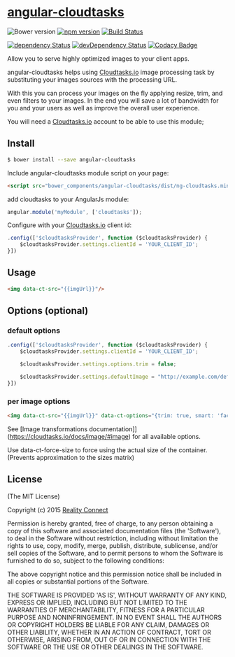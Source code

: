 # [angular-cloudtasks](https://cloudtasks.io)
![Bower version](https://img.shields.io/bower/v/angular-cloudtasks.svg?style=flat)
[![npm version](https://img.shields.io/npm/v/angular-cloudtasks.svg?style=flat)](https://www.npmjs.com/package/angular-cloudtasks)
[![Build Status](https://img.shields.io/travis/twbs/angular-cloudtasks/master.svg?style=flat)](https://travis-ci.org/twbs/angular-cloudtasks)

[![dependency Status](https://img.shields.io/david/jonnybgod/angular-cloudtasks.svg?style=flat)](https://david-dm.org/jonnybgod/angular-cloudtasks)
[![devDependency Status](https://img.shields.io/david/dev/jonnybgod/angular-cloudtasks.svg?style=flat)](https://david-dm.org/jonnybgod/angular-cloudtasks#info=devDependencies)
[![Codacy Badge](https://www.codacy.com/project/badge/556dd3b19d804062a653336f35987384)](https://www.codacy.com/public/jonnybgod/angular-cloudtasks)

Allow you to serve highly optimized images to your client apps.

angular-cloudtasks helps using [Cloudtasks.io](https://cloudtasks.io) image processing task by substituting your images sources with the processing URL.

With this you can process your images on the fly applying resize, trim, and even filters to your images. In the end you will save a lot of bandwidth for you and your users as well as improve the overall user experience.

You will need a [Cloudtasks.io](https://cloudtasks.io) account to be able to use this module;

## Install

```sh
$ bower install --save angular-cloudtasks
```

Include angular-cloudtasks module script on your page:

```html
<script src="bower_components/angular-cloudtasks/dist/ng-cloudtasks.min.js"></script>
```

add cloudtasks to your AngularJs module:

```javascript
angular.module('myModule', ['cloudtasks']);
```

Configure with your [Cloudtasks.io](https://cloudtasks.io) client id:

```javascript
.config(['$cloudtasksProvider', function ($cloudtasksProvider) {
	$cloudtasksProvider.settings.clientId = 'YOUR_CLIENT_ID';
}])
```

## Usage

```html
<img data-ct-src="{{imgUrl}}"/>
```

## Options (optional)

### default options

```javascript
.config(['$cloudtasksProvider', function ($cloudtasksProvider) {
	$cloudtasksProvider.settings.clientId = 'YOUR_CLIENT_ID';

	$cloudtasksProvider.settings.options.trim = false;

	$cloudtasksProvider.settings.defaultImage = "http://example.com/defaultImage.jpg";
}])
```

### per image options

```html
<img data-ct-src="{{imgUrl}}" data-ct-options="{trim: true, smart: 'face', filters: 'blur(10):flip()'}" data-ct-default="http://example.com/defaultImage.jpg" data-ct-force-size="">
```

See [Image transformations documentation]](https://cloudtasks.io/docs/image/#image) for all available options.

Use data-ct-force-size to force using the actual size of the container. (Prevents approximation to the sizes matrix)

## License

(The MIT License)

Copyright (c) 2015 [Reality Connect](http://reality-connect.pt)

Permission is hereby granted, free of charge, to any person obtaining a copy of this software and associated documentation files (the 'Software'), to deal in the Software without restriction, including without limitation the rights to use, copy, modify, merge, publish, distribute, sublicense, and/or sell copies of the Software, and to permit persons to whom the Software is furnished to do so, subject to the following conditions:

The above copyright notice and this permission notice shall be included in all copies or substantial portions of the Software.

THE SOFTWARE IS PROVIDED 'AS IS', WITHOUT WARRANTY OF ANY KIND, EXPRESS OR IMPLIED, INCLUDING BUT NOT LIMITED TO THE WARRANTIES OF MERCHANTABILITY, FITNESS FOR A PARTICULAR PURPOSE AND NONINFRINGEMENT. IN NO EVENT SHALL THE AUTHORS OR COPYRIGHT HOLDERS BE LIABLE FOR ANY CLAIM, DAMAGES OR OTHER LIABILITY, WHETHER IN AN ACTION OF CONTRACT, TORT OR OTHERWISE, ARISING FROM, OUT OF OR IN CONNECTION WITH THE SOFTWARE OR THE USE OR OTHER DEALINGS IN THE SOFTWARE.

[npm-url]: https://npmjs.org/package/angular-cloudtasks
[npm-image]: https://badge.fury.io/js/angular-cloudtasks.svg
[travis-url]: https://travis-ci.org/Cloudtasks/angular-cloudtasks
[travis-image]: https://travis-ci.org/Cloudtasks/angular-cloudtasks.svg?branch=master
